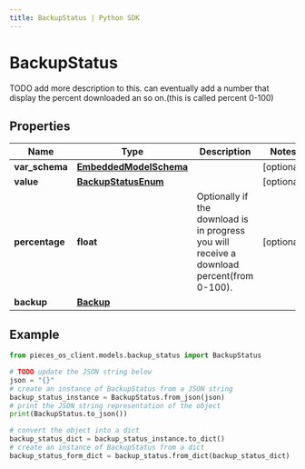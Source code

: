 ```yaml
---
title: BackupStatus | Python SDK
---
```


# BackupStatus

TODO add more description to this.  can eventually add a number that display the percent downloaded an so on.(this is called percent 0-100)

## Properties

Name | Type | Description | Notes
------------ | ------------- | ------------- | -------------
**var_schema** | [**EmbeddedModelSchema**](EmbeddedModelSchema) |  | [optional] 
**value** | [**BackupStatusEnum**](BackupStatusEnum) |  | [optional] 
**percentage** | **float** | Optionally if the download is in progress you will receive a download percent(from 0-100). | [optional] 
**backup** | [**Backup**](Backup) |  | 

## Example

```python
from pieces_os_client.models.backup_status import BackupStatus

# TODO update the JSON string below
json = "{}"
# create an instance of BackupStatus from a JSON string
backup_status_instance = BackupStatus.from_json(json)
# print the JSON string representation of the object
print(BackupStatus.to_json())

# convert the object into a dict
backup_status_dict = backup_status_instance.to_dict()
# create an instance of BackupStatus from a dict
backup_status_form_dict = backup_status.from_dict(backup_status_dict)
```


